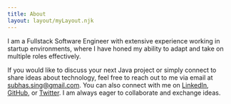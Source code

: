 ```yaml
---
title: About
layout: layout/myLayout.njk
---
```


I am a Fullstack Software Engineer with extensive experience working in startup environments, where I have honed my ability to adapt and take on multiple roles effectively.

<p>If you would like to discuss your next Java project or simply connect to share ideas about technology, feel free to reach out to me via email at <a href="mailto:subhas.sing@gmail.com">subhas.sing@gmail.com</a>. You can also connect with me on <a href="https://www.linkedin.com/in/subhas-sing-b336437">LinkedIn</a>, <a href="https://github.com/nemo97">GitHub</a>, or <a href="https://twitter.com/ItsSubhas">Twitter</a>. I am always eager to collaborate and exchange ideas.</p>